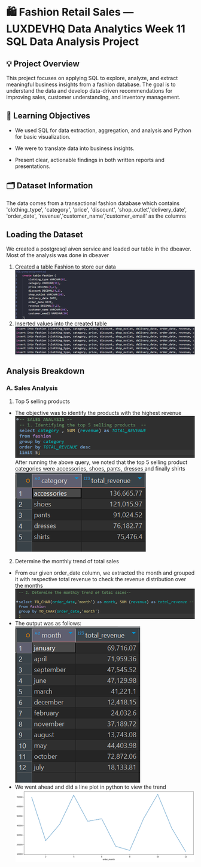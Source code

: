 # 🛍️ Fashion Retail Sales — LUXDEVHQ Data Analytics Week 11 SQL Data Analysis Project


## 💡 Project Overview
This project focuses on applying SQL to explore, analyze, and extract meaningful business insights from a fashion database. The goal is to understand the data and develop data-driven recommendations for improving sales, customer understanding, and inventory management.

## 🎯 Learning Objectives
- We used SQL for data extraction, aggregation, and analysis and Python for basic visualization.

- We were to translate data into business insights.

- Present clear, actionable findings in both written reports and presentations.

## 🗂️ Dataset Information
The data comes from a transactional fashion database which contains 'clothing_type', 'category', 'price', 'discount', 'shop_outlet','delivery_date', 'order_date', 'revenue','customer_name','customer_email' as the columns

## Loading the Dataset
We created a postgresql aiven service and loaded our table in the dbeaver. Most of the analysis was done in dbeaver
1. Created a table Fashion to store our data
![Creating Table](Images/creating.png)
2. Inserted values into the created table
![Creating Table](Images/loading.png)

## Analysis Breakdown
### A. Sales Analysis
1. Top 5 selling products
- The objective was to identify the products with the highest revenue
![Creating Table](Images/top5.png)
After running the above query, we noted that the top 5 selling product categories were accessories, shoes, pants, dresses and finally shirts
![Creating Table](Images/top5output.png)

2. Determine the monthly trend of total sales
- From our given order_date column, we extracted the month and grouped it with respective total revenue to check the revenue distribution over the months
![Creating Table](Images/monthsales.png)
- The output was as follows:
![Creating Table](Images/monthoutput.png)
- We went ahead and did a line plot in python to view the trend
![Creating Table](Images/monthpy.png)



